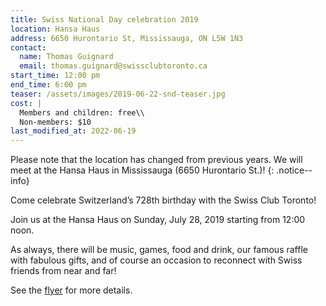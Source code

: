 ```yaml
---
title: Swiss National Day celebration 2019
location: Hansa Haus
address: 6650 Hurontario St, Mississauga, ON L5W 1N3
contact:
  name: Thomas Guignard
  email: thomas.guignard@swissclubtoronto.ca
start_time: 12:00 pm
end_time: 6:00 pm
teaser: /assets/images/2019-06-22-snd-teaser.jpg
cost: |
  Members and children: free\\
  Non-members: $10
last_modified_at: 2022-06-19
---
```


Please note that the location has changed from previous years. We will meet at
the Hansa Haus in Mississauga (6650 Hurontario St.)!
{: .notice--info}

Come celebrate Switzerland’s 728th birthday with the Swiss Club Toronto!

Join us at the Hansa Haus on Sunday, July 28, 2019 starting from 12:00 noon.

As always, there will be music, games, food and drink, our famous raffle with
fabulous gifts, and of course an occasion to reconnect with Swiss friends from
near and far!

See the [flyer] for more details.

[flyer]: </assets/pdf/2019-07-28-snd-flyer.pdf>
